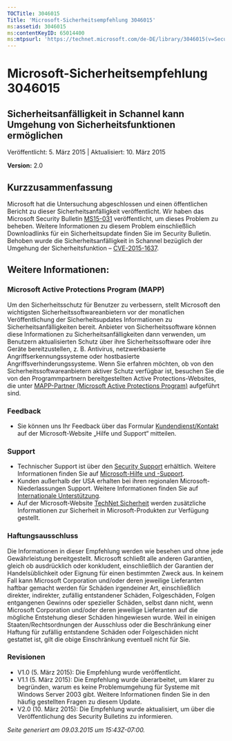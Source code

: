 ```yaml
---
TOCTitle: 3046015
Title: 'Microsoft-Sicherheitsempfehlung 3046015'
ms:assetid: 3046015
ms:contentKeyID: 65014400
ms:mtpsurl: 'https://technet.microsoft.com/de-DE/library/3046015(v=Security.10)'
---
```


Microsoft-Sicherheitsempfehlung 3046015
=======================================

Sicherheitsanfälligkeit in Schannel kann Umgehung von Sicherheitsfunktionen ermöglichen
---------------------------------------------------------------------------------------

Veröffentlicht: 5. März 2015 | Aktualisiert: 10. März 2015

**Version:** 2.0

Kurzzusammenfassung
-------------------

Microsoft hat die Untersuchung abgeschlossen und einen öffentlichen Bericht zu dieser Sicherheitsanfälligkeit veröffentlicht. Wir haben das Microsoft Security Bulletin [MS15-031](https://technet.microsoft.com/de-de/library/security/ms15-031) veröffentlicht, um dieses Problem zu beheben. Weitere Informationen zu diesem Problem einschließlich Downloadlinks für ein Sicherheitsupdate finden Sie im Security Bulletin. Behoben wurde die Sicherheitsanfälligkeit in Schannel bezüglich der Umgehung der Sicherheitsfunktion – [CVE-2015-1637](http://www.cve.mitre.org/cgi-bin/cvename.cgi?name=cve-2015-1637).

Weitere Informationen:
----------------------

### Microsoft Active Protections Program (MAPP)

Um den Sicherheitsschutz für Benutzer zu verbessern, stellt Microsoft den wichtigsten Sicherheitssoftwareanbietern vor der monatlichen Veröffentlichung der Sicherheitsupdates Informationen zu Sicherheitsanfälligkeiten bereit. Anbieter von Sicherheitssoftware können diese Informationen zu Sicherheitsanfälligkeiten dann verwenden, um Benutzern aktualisierten Schutz über ihre Sicherheitssoftware oder ihre Geräte bereitzustellen, z. B. Antivirus, netzwerkbasierte Angriffserkennungssysteme oder hostbasierte Angriffsverhinderungssysteme. Wenn Sie erfahren möchten, ob von den Sicherheitssoftwareanbietern aktiver Schutz verfügbar ist, besuchen Sie die von den Programmpartnern bereitgestellten Active Protections-Websites, die unter [MAPP-Partner (Microsoft Active Protections Program)](http://technet.microsoft.com/de-de/security/dn467918) aufgeführt sind.

### Feedback

-   Sie können uns Ihr Feedback über das Formular [Kundendienst/Kontakt](http://support.microsoft.com/kb/?scid=sw;en;1257&amp;showpage=1&amp;ws=technet&amp;sd=tech) auf der Microsoft-Website „Hilfe und Support“ mitteilen.

### Support

-   Technischer Support ist über den [Security Support](https://consumersecuritysupport.microsoft.com/default.aspx?mkt=de-de) erhältlich. Weitere Informationen finden Sie auf [Microsoft-Hilfe und -Support](http://support.microsoft.com/?ln=de).
-   Kunden außerhalb der USA erhalten bei ihren regionalen Microsoft-Niederlassungen Support. Weitere Informationen finden Sie auf [Internationale Unterstützung](http://go.microsoft.com/fwlink/?linkid=21155).
-   Auf der Microsoft-Website [TechNet Sicherheit](http://technet.microsoft.com/de-de/security/default.aspx) werden zusätzliche Informationen zur Sicherheit in Microsoft-Produkten zur Verfügung gestellt.

### Haftungsausschluss

Die Informationen in dieser Empfehlung werden wie besehen und ohne jede Gewährleistung bereitgestellt. Microsoft schließt alle anderen Garantien, gleich ob ausdrücklich oder konkludent, einschließlich der Garantien der Handelsüblichkeit oder Eignung für einen bestimmten Zweck aus. In keinem Fall kann Microsoft Corporation und/oder deren jeweilige Lieferanten haftbar gemacht werden für Schäden irgendeiner Art, einschließlich direkter, indirekter, zufällig entstandener Schäden, Folgeschäden, Folgen entgangenen Gewinns oder spezieller Schäden, selbst dann nicht, wenn Microsoft Corporation und/oder deren jeweilige Lieferanten auf die mögliche Entstehung dieser Schäden hingewiesen wurde. Weil in einigen Staaten/Rechtsordnungen der Ausschluss oder die Beschränkung einer Haftung für zufällig entstandene Schäden oder Folgeschäden nicht gestattet ist, gilt die obige Einschränkung eventuell nicht für Sie.

### Revisionen

-   V1.0 (5. März 2015): Die Empfehlung wurde veröffentlicht.
-   V1.1 (5. März 2015): Die Empfehlung wurde überarbeitet, um klarer zu begründen, warum es keine Problemumgehung für Systeme mit Windows Server 2003 gibt. Weitere Informationen finden Sie in den häufig gestellten Fragen zu diesem Update.
-   V2.0 (10. März 2015): Die Empfehlung wurde aktualisiert, um über die Veröffentlichung des Security Bulletins zu informieren.

*Seite generiert am 09.03.2015 um 15:43Z-07:00.*
